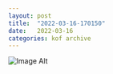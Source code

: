 ```yaml
---
layout:	post
title:	"2022-03-16-170150"
date:	2022-03-16
categories:	kof archive
---
```


![Image Alt](https://k0f.github.io/assets/2022-03-16-170150.jpg)
